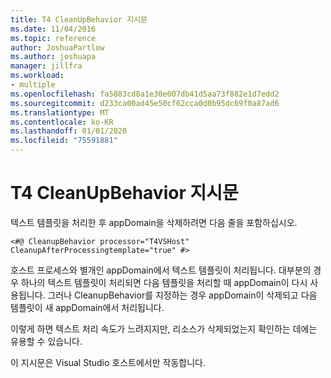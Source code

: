 ```yaml
---
title: T4 CleanUpBehavior 지시문
ms.date: 11/04/2016
ms.topic: reference
author: JoshuaPartlow
ms.author: joshuapa
manager: jillfra
ms.workload:
- multiple
ms.openlocfilehash: fa5883cd8a1e30e007db41d5aa73f882e1d7edd2
ms.sourcegitcommit: d233ca00ad45e50cf62cca0d0b95dc69f0a87ad6
ms.translationtype: MT
ms.contentlocale: ko-KR
ms.lasthandoff: 01/01/2020
ms.locfileid: "75591881"
---
```

# <a name="t4-cleanupbehavior-directive"></a>T4 CleanUpBehavior 지시문

텍스트 템플릿을 처리한 후 appDomain을 삭제하려면 다음 줄을 포함하십시오.

```
<#@ CleanupBehavior processor="T4VSHost" CleanupAfterProcessingtemplate="true" #>
```

호스트 프로세스와 별개인 appDomain에서 텍스트 템플릿이 처리됩니다. 대부분의 경우 하나의 텍스트 템플릿이 처리되면 다음 템플릿을 처리할 때 appDomain이 다시 사용됩니다. 그러나 CleanupBehavior를 지정하는 경우 appDomain이 삭제되고 다음 템플릿이 새 appDomain에서 처리됩니다.

이렇게 하면 텍스트 처리 속도가 느려지지만, 리소스가 삭제되었는지 확인하는 데에는 유용할 수 있습니다.

이 지시문은 Visual Studio 호스트에서만 작동합니다.
